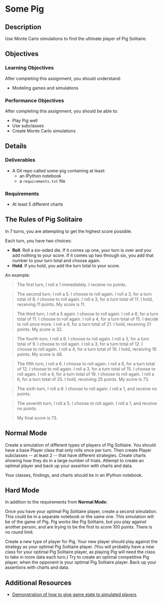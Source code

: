 # Some Pig

## Description

Use Monte Carlo simulations to find the ultimate player of Pig Solitaire.

## Objectives

### Learning Objectives

After completing this assignment, you should understand:

* Modeling games and simulations

### Performance Objectives

After completing this assignment, you should be able to:

* Play Pig well
* Use subclasses
* Create Monte Carlo simulations

## Details

### Deliverables

* A Git repo called some-pig containing at least:
  * an IPython notebook
  * a `requirements.txt` file

### Requirements  

* At least 5 different charts

## The Rules of Pig Solitaire

In 7 turns, you are attempting to get the highest score possible.

Each turn, you have two choices:

* __Roll__. Roll a six-sided die. If it comes up one, your turn is over and you add nothing to your score. If it comes up two through six, you add that number to your turn total and choose again.
* __Hold__. If you hold, you add the turn total to your score.

An example:

> The first turn, I roll a 1 immediately. I receive no points.

> The second turn, I roll a 5. I choose to roll again. I roll a 3, for a turn total of 8. I choose to roll again. I roll a 3, for a turn total of 11. I hold, receiving 11 points. My score is 11.

> The third turn, I roll a 5 again. I choose to roll again. I roll a 6, for a turn total of 11. I choose to roll again. I roll a 4, for a turn total of 15. I decide to roll once more. I roll a 6, for a turn total of 21. I hold, receiving 21 points. My score is 32.

> The fourth turn, I roll a 6. I choose to roll again. I roll a 3, for a turn total of 9. I choose to roll again. I roll a 3, for a turn total of 12. I choose to roll again. I roll a 4, for a turn total of 16. I hold, receiving 16 points. My score is 48.

> The fifth turn, I roll a 6. I choose to roll again. I roll a 6, for a turn total of 12. I choose to roll again. I roll a 3, for a turn total of 15. I choose to roll again. I roll a 4, for a turn total of 19. I choose to roll again. I roll a 6, for a turn total of 25. I hold, receiving 25 points. My score is 73.

> The sixth turn, I roll a 6. I choose to roll again. I roll a 1, and receive no points.

> The seventh turn, I roll a 5. I choose to roll again. I roll a 1, and receive no points.

> My final score is 73.

## Normal Mode

Create a simulation of different types of players of Pig Solitaire. You should have a base Player class that only rolls once per turn. Then create Player subclasses -- at least 2 -- that have different strategies. Create charts showing how they do in a large number of trials. Attempt to create an optimal player and back up your assertion with charts and data.

Your classes, findings, and charts should be in an IPython notebook.

## Hard Mode

In addition to the requirements from **Normal Mode**:

Once you have your optimal Pig Solitaire player, create a second simulation. This could be in a separate notebook or the same one. This simulation will be of the game of Pig. Pig works like Pig Solitaire, but you play against another person, and are trying to be the first to score 100 points. There is no round limit.

Create a new type of player for Pig. Your new player should play against the strategy as your optimal Pig Solitaire player. (You will probably have a new class for your optimal Pig Solitaire player, as playing Pig will need the class to take in more data each turn.) Try to create an optimal competitive Pig player, when the opponent is your optimal Pig Solitaire player. Back up your assertions with charts and data.

## Additional Resources

* [Demonstration of how to give game state to simulated players](http://nbviewer.ipython.org/gist/cndreisbach/c2bad3de531e2b6122a9#)
